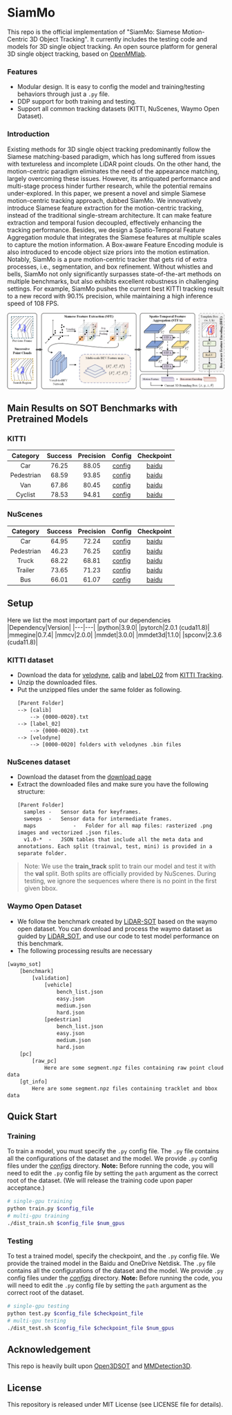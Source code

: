 
# SiamMo
This repo is the official implementation of "SiamMo: Siamese Motion-Centric 3D Object Tracking". It currently includes the testing code and models for 3D single object tracking.
An open source platform for general 3D single object tracking, based on [OpenMMlab](https://github.com/open-mmlab/mmdetection3d).

### Features
+ Modular design. It is easy to config the model and training/testing behaviors through just a `.py` file.
+ DDP support for both training and testing.
+ Support all common tracking datasets (KITTI, NuScenes, Waymo Open Dataset).

### Introduction
Existing methods for 3D single object tracking predominantly follow the Siamese matching-based paradigm, which has long suffered from issues with textureless and incomplete LiDAR point clouds. On the other hand, the motion-centric paradigm eliminates the need of the appearance matching, largely overcoming these issues. However, its antiquated performance and multi-stage process hinder further research, while the potential remains under-explored. In this paper, we present a novel and simple Siamese motion-centric tracking approach, dubbed SiamMo. We innovatively introduce Siamese feature extraction for the motion-centric tracking, instead of the traditional single-stream architecture. It can make feature extraction and temporal fusion decoupled, effectively enhancing the tracking performance. Besides, we design a Spatio-Temporal Feature Aggregation module that integrates the Siamese features at multiple scales to capture the motion information. A Box-aware Feature Encoding module is also introduced to encode object size priors into the motion estimation. Notably, SiamMo is a pure motion-centric tracker that gets rid of extra processes, i.e., segmentation, and box refinement. Without whistles and bells, SiamMo not only significantly surpasses state-of-the-art methods on multiple benchmarks, but also exhibits excellent robustness in challenging settings. For example, SiamMo pushes the current best KITTI tracking result to a new record with 90.1% precision, while maintaining a high inference speed of 108 FPS.

![SiamMo](figures/siammo.png)

## Main Results on SOT Benchmarks with Pretrained Models
### KITTI
| Category | Success | Precision | Config |  Checkpoint |
| :---: | :---: | :---: | :---: |  :---: |
| Car | 76.25 | 88.05 | [config](configs/kitti/car.py) | [baidu](https://pan.baidu.com/s/1REno9obnDSHzEsHbVvRkZQ?pwd=1234)|
| Pedestrian | 68.59 | 93.85 | [config](configs/kitti/ped.py) | [baidu](https://pan.baidu.com/s/1h53EFurWFyyGUlw5CM7lCg?pwd=1234)|
| Van | 67.86 | 80.45 | [config](configs/kitti/van.py) | [baidu](https://pan.baidu.com/s/1ePR4jerQzM85AMCyreqFXg?pwd=1234)|
| Cyclist | 78.53 | 94.81 | [config](configs/kitti/cyc.py) | [baidu](https://pan.baidu.com/s/1m7CWC56djJCvnX-Wt8xEMQ?pwd=1234)|

### NuScenes
| Category | Success | Precision | Config |  Checkpoint |
| :---: | :---: | :---: | :---: |  :---: |
| Car | 64.95 | 72.24 | [config](configs/nuscenes/car.py) | [baidu](https://pan.baidu.com/s/1u5i4SccW_f-8ChGK5UrooQ?pwd=1234)|
| Pedestrian | 46.23 | 76.25 | [config](configs/nuscenes/ped.py) | [baidu](https://pan.baidu.com/s/12H115vjJKEtwH8geNFlB9g?pwd=1234)|
| Truck | 68.22 | 68.81 | [config](configs/nuscenes/truck.py) | [baidu](https://pan.baidu.com/s/1zdlDCm2tn8_lZ3ZHfClYjg?pwd=1234)|
| Trailer | 73.65 | 71.23 | [config](configs/nuscenes/trailer.py) | [baidu](https://pan.baidu.com/s/11mt9IPpngAgRiveChdN2cg?pwd=1234)|
| Bus | 66.01 | 61.07 | [config](configs/nuscenes/bus.py) | [baidu](https://pan.baidu.com/s/1VIpbk-xlyApT6eB2NeS9ag?pwd=1234)|


## Setup
Here we list the most important part of our dependencies
|Dependency|Version|
|---|---|
|python|3.9.0|
|pytorch|2.0.1 (cuda11.8)|
|mmegine|0.7.4|
|mmcv|2.0.0|
|mmdet|3.0.0|
|mmdet3d|1.1.0| 
|spconv|2.3.6 (cuda11.8)|

### KITTI dataset
+ Download the data for [velodyne](http://www.cvlibs.net/download.php?file=data_tracking_velodyne.zip), [calib](http://www.cvlibs.net/download.php?file=data_tracking_calib.zip) and [label_02](http://www.cvlibs.net/download.php?file=data_tracking_label_2.zip) from [KITTI Tracking](http://www.cvlibs.net/datasets/kitti/eval_tracking.php).
+ Unzip the downloaded files.
+ Put the unzipped files under the same folder as following.
  ```
  [Parent Folder]
  --> [calib]
      --> {0000-0020}.txt
  --> [label_02]
      --> {0000-0020}.txt
  --> [velodyne]
      --> [0000-0020] folders with velodynes .bin files
  ```

### NuScenes dataset
+ Download the dataset from the [download page](https://www.nuscenes.org/download)
+ Extract the downloaded files and make sure you have the following structure:
  ```
  [Parent Folder]
    samples	-	Sensor data for keyframes.
    sweeps	-	Sensor data for intermediate frames.
    maps	        -	Folder for all map files: rasterized .png images and vectorized .json files.
    v1.0-*	-	JSON tables that include all the meta data and annotations. Each split (trainval, test, mini) is provided in a separate folder.
  ```
>Note: We use the **train_track** split to train our model and test it with the **val** split. Both splits are officially provided by NuScenes. During testing, we ignore the sequences where there is no point in the first given bbox.

### Waymo Open Dataset

* We follow the benchmark created by [LiDAR-SOT](https://github.com/TuSimple/LiDAR_SOT) based on the waymo open dataset. You can download and process the waymo dataset as guided by [LiDAR_SOT](https://github.com/TuSimple/LiDAR_SOT), and use our code to test model performance on this benchmark.
* The following processing results are necessary
```
[waymo_sot]
    [benchmark]
        [validation]
            [vehicle]
                bench_list.json
                easy.json
                medium.json
                hard.json
            [pedestrian]
                bench_list.json
                easy.json
                medium.json
                hard.json
    [pc]
        [raw_pc]
            Here are some segment.npz files containing raw point cloud data
    [gt_info]
        Here are some segment.npz files containing tracklet and bbox data 
```

## Quick Start
### Training
To train a model, you must specify the `.py` config file. The `.py` file contains all the configurations of the dataset and the model. We provide `.py` config files under the [*configs*](./configs) directory. **Note:** Before running the code, you will need to edit the `.py` config file by setting the `path` argument as the correct root of the dataset. (We will release the training code upon paper acceptance.)
```bash
# single-gpu training
python train.py $config_file
# multi-gpu training
./dist_train.sh $config_file $num_gpus 
```

### Testing

To test a trained model, specify the checkpoint, and the `.py` config file. We provide the trained model in the Baidu and OneDrive Netdisk. The `.py` file contains all the configurations of the dataset and the model. We provide `.py` config files under the [*configs*](./configs) directory. **Note:** Before running the code, you will need to edit the `.py` config file by setting the `path` argument as the correct root of the dataset.
```bash
# single-gpu testing
python test.py $config_file $checkpoint_file
# multi-gpu testing
./dist_test.sh $config_file $checkpoint_file $num_gpus 
```

## Acknowledgement
This repo is heavily built upon [Open3DSOT](https://github.com/Ghostish/Open3DSOT) and [MMDetection3D](https://github.com/open-mmlab/mmdetection3d).

## License
This repository is released under MIT License (see LICENSE file for details).
